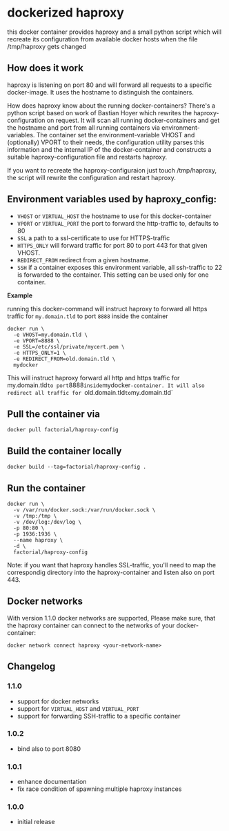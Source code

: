 # dockerized haproxy

this docker container provides haproxy and a small python script which will recreate its configuration from available docker hosts when the file /tmp/haproxy gets changed

## How does it work

haproxy is listening on port 80 and will forward all requests to a specific docker-image. It uses the hostname to distinguish the containers.

How does haproxy know about the running docker-containers? There's a python script based on work of Bastian Hoyer which rewrites the haproxy-configuration on request. It will scan all running docker-containers and get the hostname and port from all running containers via environment-variables. The container set the environment-variable VHOST and (optionally) VPORT to their needs, the configuration utility parses this information and the internal IP of the docker-container and constructs a suitable haproxy-configuration file and restarts haproxy.

If you want to recreate the haproxy-configuraion just touch /tmp/haproxy, the script will rewrite the configuration and restart haproxy.

## Environment variables used by haproxy_config:

* `VHOST`  or `VIRTUAL_HOST` the hostname to use for this docker-container
* `VPORT` or `VIRTUAL_PORT` the port to forward the http-traffic to, defaults to 80
* `SSL` a path to a ssl-certificate to use for HTTPS-traffic
* `HTTPS_ONLY` will forward traffic for port 80 to port 443 for that given VHOST.
* `REDIRECT_FROM` redirect from a given hostname.
* `SSH` if a container exposes this environment variable, all ssh-traffic to 22 is forwarded to the container. This setting can be used only for one container.

**Example**

running this docker-command will instruct haproxy to forward all https traffic for `my.domain.tld` to port `8888` inside the container

```
docker run \
  -e VHOST=my.domain.tld \
  -e VPORT=8888 \
  -e SSL=/etc/ssl/private/mycert.pem \
  -e HTTPS_ONLY=1 \
  -e REDIRECT_FROM=old.domain.tld \
  mydocker
```

This will instruct haproxy forward all http and https traffic for my.domain.tld` to port `8888` inside `mydocker`-container. It will also redirect all traffic for `old.domain.tld` to `my.domain.tld`

## Pull the container via

```
docker pull factorial/haproxy-config
```

## Build the container locally

```
docker build --tag=factorial/haproxy-config .
```

## Run the container

```
docker run \
  -v /var/run/docker.sock:/var/run/docker.sock \
  -v /tmp:/tmp \
  -v /dev/log:/dev/log \
  -p 80:80 \
  -p 1936:1936 \
  --name haproxy \
  -d \
  factorial/haproxy-config
```

Note: if you want that haproxy handles SSL-traffic, you'll need to map the correspondig directory into the haproxy-container and listen also on port 443.

## Docker networks

With version 1.1.0 docker networks are supported, Please make sure, that the haproxy container can connect to the networks of your docker-container:

```
docker network connect haproxy <your-network-name>
```

## Changelog

### 1.1.0

  - support for docker networks
  - support for `VIRTUAL_HOST` and `VIRTUAL_PORT`
  - support for forwarding SSH-traffic to a specific container

### 1.0.2
  - bind also to port 8080

### 1.0.1
  - enhance documentation
  - fix race condition of spawning multiple haproxy instances

### 1.0.0
  - initial release
